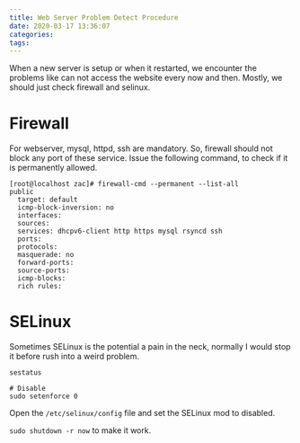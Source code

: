 ```yaml
---
title: Web Server Problem Detect Procedure
date: 2020-03-17 13:36:07
categories:
tags:
---
```

When a new server is setup or when it restarted, we encounter the problems like can not access the website every now and then. Mostly, we should just check firewall and selinux. 

<!--more-->


# Firewall
For webserver, mysql, httpd, ssh are mandatory. So, firewall should not block any port of these service. Issue the following command, to check if it is permanently allowed.
```
[root@localhost zac]# firewall-cmd --permanent --list-all
public
  target: default
  icmp-block-inversion: no
  interfaces: 
  sources: 
  services: dhcpv6-client http https mysql rsyncd ssh
  ports: 
  protocols: 
  masquerade: no
  forward-ports: 
  source-ports: 
  icmp-blocks: 
  rich rules: 
```

# SELinux

Sometimes SELinux is the potential a pain in the neck, normally I would stop it before rush into a weird problem.
```
sestatus

# Disable
sudo setenforce 0
```

Open the `/etc/selinux/config` file and set the SELinux mod to disabled.

`sudo shutdown -r now` to make it work.
